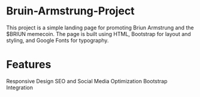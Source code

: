 # Bruin-Armstrung-Project
This project is a simple landing page for promoting Briun Armstrung and the $BRIUN memecoin. The page is built using HTML, Bootstrap for layout and styling, and Google Fonts for typography.

# Features
Responsive Design
SEO and Social Media Optimization
Bootstrap Integration
